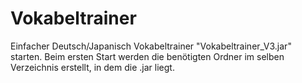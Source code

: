 Vokabeltrainer
==============

Einfacher Deutsch/Japanisch Vokabeltrainer
"Vokabeltrainer_V3.jar" starten.
Beim ersten Start werden die benötigten 
Ordner im selben Verzeichnis erstellt, in 
dem die .jar liegt.
